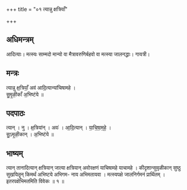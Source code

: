 +++
title = "०१ त्यान्नु क्षत्रियाँ"

+++
## अधिमन्त्रम्
आदित्याः। मत्स्यः साम्मदो मान्यो वा मैत्रावरुणिर्बहवो वा मत्स्या जालनद्धाः। गायत्री।

## मन्त्रः
त्यान्नु क्ष॒त्रियाँ॒ अव॑ आदि॒त्यान्या॑चिषामहे ।  
सु॒मृ॒ळी॒काँ अ॒भिष्ट॑ये ॥

## पदपाठः
त्यान् । नु । क्ष॒त्रिया॑न् । अवः॑ । आ॒दि॒त्यान् । या॒चि॒षा॒म॒हे॒ ।  
सु॒ऽमृ॒ळी॒कान् । अ॒भिष्ट॑ये ॥

## भाष्यम्
त्यान् तानादित्यान् क्षत्रियान् जात्या क्षत्रियान् अवोरक्षणं याचिषामहे याचामहे । कीदृशान्सुमृळीकान् सुष्ठु सुखयितॄन् किमर्थं अभिष्टये अभिगम- नाय अभिमतायवा । मत्स्यपक्षे जालनिर्गमनं प्रार्थितम् । इतरपक्षेभिमतमिति विवेकः ॥ १ ॥
